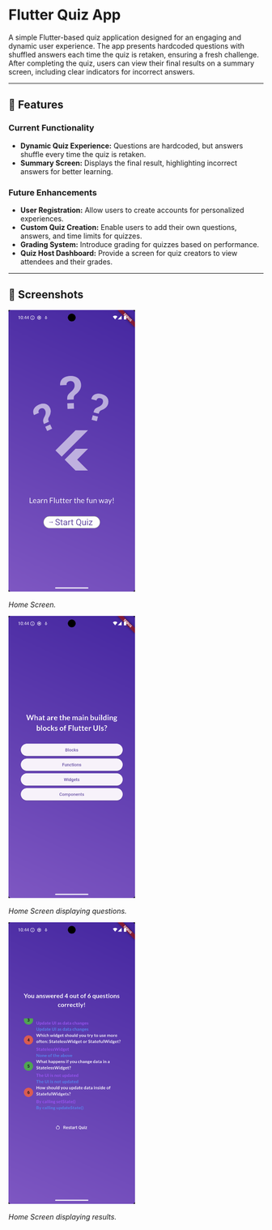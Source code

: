 # Flutter Quiz App

A simple Flutter-based quiz application designed for an engaging and dynamic user experience. The app presents hardcoded questions with shuffled answers each time the quiz is retaken, ensuring a fresh challenge. After completing the quiz, users can view their final results on a summary screen, including clear indicators for incorrect answers.

---

## 🚀 Features

### Current Functionality
- **Dynamic Quiz Experience:** Questions are hardcoded, but answers shuffle every time the quiz is retaken.
- **Summary Screen:** Displays the final result, highlighting incorrect answers for better learning.

### Future Enhancements
- **User Registration:** Allow users to create accounts for personalized experiences.
- **Custom Quiz Creation:** Enable users to add their own questions, answers, and time limits for quizzes.
- **Grading System:** Introduce grading for quizzes based on performance.
- **Quiz Host Dashboard:** Provide a screen for quiz creators to view attendees and their grades.

---

## 📸 Screenshots

<img src="assets/images/screen_shots/home_screen.png" alt="Home Screen" width="250" />

*Home Screen.*

<img src="assets/images/screen_shots/questions_screen.png" alt="Questions Screen" width="250" />

*Home Screen displaying questions.*

<img src="assets/images/screen_shots/result_screen.png" alt="Results Screen" width="250" />

*Home Screen displaying results.*
